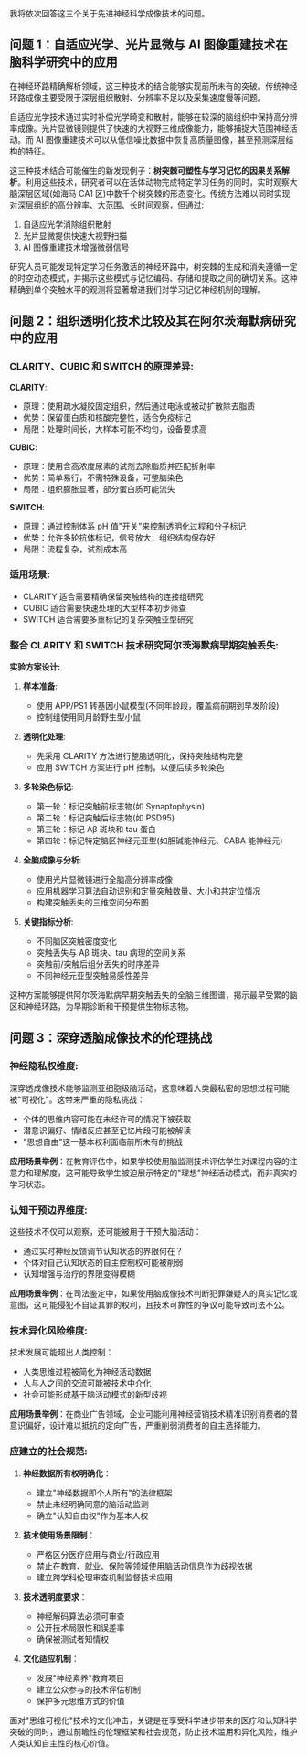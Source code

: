 我将依次回答这三个关于先进神经科学成像技术的问题。

## 问题 1：自适应光学、光片显微与 AI 图像重建技术在脑科学研究中的应用

在神经环路精确解析领域，这三种技术的结合能够实现前所未有的突破。传统神经环路成像主要受限于深层组织散射、分辨率不足以及采集速度慢等问题。

自适应光学技术通过实时补偿光学畸变和散射，能够在较深的脑组织中保持高分辨率成像。光片显微镜则提供了快速的大视野三维成像能力，能够捕捉大范围神经活动。而 AI 图像重建技术可以从低信噪比数据中恢复高质量图像，甚至预测深层结构的特征。

这三种技术结合可能催生的新发现例子：**树突棘可塑性与学习记忆的因果关系解析**。利用这些技术，研究者可以在活体动物完成特定学习任务的同时，实时观察大脑深层区域(如海马 CA1 区)中数千个树突棘的形态变化。传统方法难以同时实现对深层组织的高分辨率、大范围、长时间观察，但通过:

1. 自适应光学消除组织散射
2. 光片显微提供快速大视野扫描
3. AI 图像重建技术增强微弱信号

研究人员可能发现特定学习任务激活的神经环路中，树突棘的生成和消失遵循一定的时空动态模式，并揭示这些模式与记忆编码、存储和提取之间的确切关系。这种精确到单个突触水平的观测将显著增进我们对学习记忆神经机制的理解。

## 问题 2：组织透明化技术比较及其在阿尔茨海默病研究中的应用

### CLARITY、CUBIC 和 SWITCH 的原理差异:

**CLARITY**:

- 原理：使用疏水凝胶固定组织，然后通过电泳或被动扩散除去脂质
- 优势：保留蛋白质和核酸完整性，适合免疫标记
- 局限：处理时间长，大样本可能不均匀，设备要求高

**CUBIC**:

- 原理：使用含高浓度尿素的试剂去除脂质并匹配折射率
- 优势：简单易行，不需特殊设备，可整脑染色
- 局限：组织膨胀显著，部分蛋白质可能流失

**SWITCH**:

- 原理：通过控制体系 pH 值"开关"来控制透明化过程和分子标记
- 优势：允许多轮抗体标记，信号放大，组织结构保存好
- 局限：流程复杂，试剂成本高

### 适用场景:

- CLARITY 适合需要精确保留突触结构的连接组研究
- CUBIC 适合需要快速处理的大型样本初步筛查
- SWITCH 适合需要多重标记的复杂突触亚型研究

### 整合 CLARITY 和 SWITCH 技术研究阿尔茨海默病早期突触丢失:

**实验方案设计:**

1. **样本准备**:

   - 使用 APP/PS1 转基因小鼠模型(不同年龄段，覆盖病前期到早发阶段)
   - 控制组使用同月龄野生型小鼠

2. **透明化处理**:

   - 先采用 CLARITY 方法进行整脑透明化，保持突触结构完整
   - 应用 SWITCH 方案进行 pH 控制，以便后续多轮染色

3. **多轮染色标记**:

   - 第一轮：标记突触前标志物(如 Synaptophysin)
   - 第二轮：标记突触后标志物(如 PSD95)
   - 第三轮：标记 Aβ 斑块和 tau 蛋白
   - 第四轮：标记特定脑区神经元亚型(如胆碱能神经元、GABA 能神经元)

4. **全脑成像与分析**:

   - 使用光片显微镜进行全脑高分辨率成像
   - 应用机器学习算法自动识别和定量突触数量、大小和共定位情况
   - 构建突触丢失的三维空间分布图

5. **关键指标分析**:
   - 不同脑区突触密度变化
   - 突触丢失与 Aβ 斑块、tau 病理的空间关系
   - 突触前/突触后组分丢失的时序差异
   - 不同神经元亚型突触易感性差异

这种方案能够提供阿尔茨海默病早期突触丢失的全脑三维图谱，揭示最早受累的脑区和神经环路，为早期诊断和干预提供生物标志物。

## 问题 3：深穿透脑成像技术的伦理挑战

### 神经隐私权维度:

深穿透成像技术能够监测亚细胞级脑活动，这意味着人类最私密的思想过程可能被"可视化"。这带来严重的隐私挑战：

- 个体的思维内容可能在未经许可的情况下被获取
- 潜意识偏好、情绪反应甚至记忆片段可能被解读
- "思想自由"这一基本权利面临前所未有的挑战

**应用场景举例**：在教育评估中，如果学校使用脑监测技术评估学生对课程内容的注意力和理解度，这可能导致学生被迫展示特定的"理想"神经活动模式，而非真实的学习状态。

### 认知干预边界维度:

这些技术不仅可以观察，还可能被用于干预大脑活动：

- 通过实时神经反馈调节认知状态的界限何在？
- 个体对自己认知状态的自主控制权可能被削弱
- 认知增强与治疗的界限变得模糊

**应用场景举例**：在司法鉴定中，如果使用脑成像技术判断犯罪嫌疑人的真实记忆或意图，这可能侵犯不自证其罪的权利，且技术可靠性的争议可能导致司法不公。

### 技术异化风险维度:

技术发展可能超出人类控制：

- 人类思维过程被简化为神经活动数据
- 人与人之间的交流可能被技术中介化
- 社会可能形成基于脑活动模式的新型歧视

**应用场景举例**：在商业广告领域，企业可能利用神经营销技术精准识别消费者的潜意识偏好，设计难以抵抗的定向广告，严重削弱消费者的自主选择能力。

### 应建立的社会规范:

1. **神经数据所有权明确化**：

   - 建立"神经数据即个人所有"的法律框架
   - 禁止未经明确同意的脑活动监测
   - 确立"认知自由权"作为基本人权

2. **技术使用场景限制**：

   - 严格区分医疗应用与商业/行政应用
   - 禁止在教育、就业、保险等领域使用脑活动信息作为歧视依据
   - 建立跨学科伦理审查机制监督技术应用

3. **技术透明度要求**：

   - 神经解码算法必须可审查
   - 公开技术局限性和误差率
   - 确保被测试者知情权

4. **文化适应机制**：
   - 发展"神经素养"教育项目
   - 建立公众参与的技术评估机制
   - 保护多元思维方式的价值

面对"思维可视化"技术的文化冲击，关键是在享受科学进步带来的医疗和认知科学突破的同时，通过前瞻性的伦理框架和社会规范，防止技术滥用和异化风险，维护人类认知自主性的核心价值。
